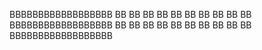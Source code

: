 BBBBBBBBBBBBBBBBBB
BB               BB
BB                BB
BB                BB
BB                BB
BB               BB
BBBBBBBBBBBBBBBBBB
BB               BB
BB                BB
BB                BB
BB                BB
BB               BB
BBBBBBBBBBBBBBBBBB